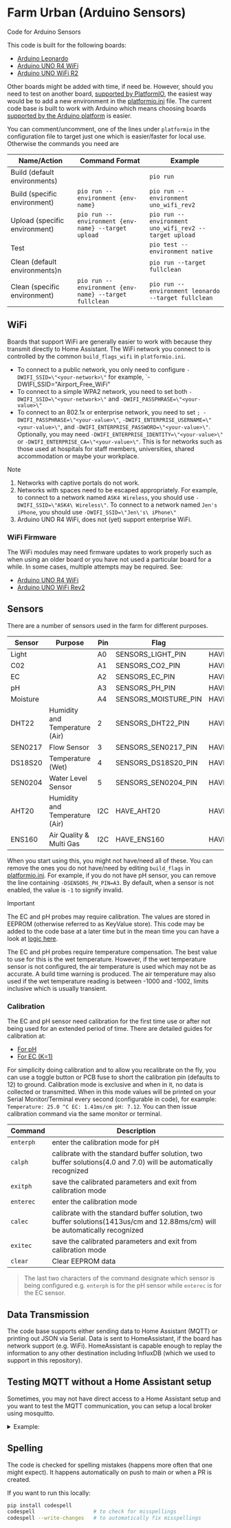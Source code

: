# Farm Urban (Arduino Sensors)

Code for Arduino Sensors

This code is built for the following boards:

- [Arduino Leonardo](https://store.arduino.cc/products/arduino-leonardo-with-headers)
- [Arduino UNO R4 WiFi](https://store.arduino.cc/products/uno-r4-wifi)
- [Arduino UNO WiFi R2](https://store.arduino.cc/products/arduino-uno-wifi-rev2)

Other boards might be added with time, if need be. However, should you need to test on another board, [supported by PlatformIO](https://docs.platformio.org/en/latest/boards/index.html), the easiest way would be to add a new environment in the [platformio.ini](./platformio.ini) file. The current code base is built to work with Arduino which means choosing boards [supported by the Arduino platform](https://docs.platformio.org/en/latest/frameworks/arduino.html#boards) is easier.

You can comment/uncomment, one of the lines under `platformio` in the configuration file to target just one which is easier/faster for local use. Otherwise the commands you need are

| Name/Action                   | Command Format                                        | Example                                               |
| ----------------------------- | ----------------------------------------------------- | ----------------------------------------------------- |
| Build (default environments)  |                                                       | `pio run`                                             |
| Build (specific environment)  | `pio run --environment {env-name}`                    | `pio run --environment uno_wifi_rev2`                 |
| Upload (specific environment) | `pio run --environment {env-name} --target upload`    | `pio run --environment uno_wifi_rev2 --target upload` |
| Test                          |                                                       | `pio test --environment native`                       |
| Clean (default environments)n |                                                       | `pio run --target fullclean`                          |
| Clean (specific environment)  | `pio run --environment {env-name} --target fullclean` | `pio run --environment leonardo --target fullclean`   |

## WiFi

Boards that support WiFi are generally easier to work with because they transmit directly to Home Assistant. The WiFi network you connect to is controlled by the common `build_flags_wifi` in `platformio.ini`.

- To connect to a public network, you only need to configure `-DWIFI_SSID=\"<your-network>\"` for example, `-DWIFI_SSID=\"Airport_Free_WiFi\"
- To connect to a simple WPA2 network, you need to set both `-DWIFI_SSID=\"<your-network>\"` and `-DWIFI_PASSPHRASE=\"<your-value>\"`
- To connect to an 802.1x or enterprise network, you need to set `; -DWIFI_PASSPHRASE=\"<your-value>\"`, `-DWIFI_ENTERPRISE_USERNAME=\"<your-value>\"`, and `-DWIFI_ENTERPRISE_PASSWORD=\"<your-value>\"`. Optionally, you may need `-DWIFI_ENTERPRISE_IDENTITY=\"<your-value>\"` or `-DWIFI_ENTERPRISE_CA=\"<your-value>\"`. This is for networks such as those used at hospitals for staff members, universities, shared accommodation or maybe your workplace.

> [!NOTE]
>
> 1. Networks with captive portals do not work.
> 2. Networks with spaces need to be escaped appropriately. For example, to connect to a network named `ASK4 Wireless`, you should use `-DWIFI_SSID=\"ASK4\ Wireless\"`. To connect to a network named `Jen's iPhone`, you should use `-DWIFI_SSID=\"Jen\'s\ iPhone\"`
> 3. Arduino UNO R4 WiFi, does not (yet) support enterprise WiFi.

### WiFi Firmware

The WiFi modules may need firmware updates to work properly such as when using an older board or you have not used a particular board for a while. In some cases, multiple attempts may be required. See:

- [Arduino UNO R4 WiFi](https://support.arduino.cc/hc/en-us/articles/9670986058780-Update-the-connectivity-module-firmware-on-UNO-R4-WiFi)
- [Arduino UNO WiFi Rev2](https://github.com/xcape-io/ArduinoProps/blob/master/help/WifiNinaFirmware.md)

## Sensors

There are a number of sensors used in the farm for different purposes.

| Sensor   | Purpose                        | Pin | Flag                 | Macro                  |
| -------- | ------------------------------ | --- | -------------------- | ---------------------- |
| Light    |                                | A0  | SENSORS_LIGHT_PIN    | HAVE_LIGHT             |
| C02      |                                | A1  | SENSORS_CO2_PIN      | HAVE_CO2               |
| EC       |                                | A2  | SENSORS_EC_PIN       | HAVE_EC                |
| pH       |                                | A3  | SENSORS_PH_PIN       | HAVE_PH                |
| Moisture |                                | A4  | SENSORS_MOISTURE_PIN | HAVE_MOISTURE          |
| DHT22    | Humidity and Temperature (Air) | 2   | SENSORS_DHT22_PIN    | HAVE_DHT22             |
| SEN0217  | Flow Sensor                    | 3   | SENSORS_SEN0217_PIN  | HAVE_FLOW              |
| DS18S20  | Temperature (Wet)              | 4   | SENSORS_DS18S20_PIN  | HAVE_TEMP_WET          |
| SEN0204  | Water Level Sensor             | 5   | SENSORS_SEN0204_PIN  | HAVE_WATER_LEVEL_STATE |
| AHT20    | Humidity and Temperature (Air) | I2C | HAVE_AHT20           | HAVE_AHT20             |
| ENS160   | Air Quality & Multi Gas        | I2C | HAVE_ENS160          | HAVE_ENS160            |

When you start using this, you might not have/need all of these. You can remove the ones you do not have/need by editing `build_flags` in [platformio.ini](./platformio.ini). For example, if you do not have pH sensor, you can remove the line containing `-DSENSORS_PH_PIN=A3`. By default, when a sensor is not enabled, the value is `-1` to signify invalid.

> [!IMPORTANT]
> The EC and pH probes may require calibration. The values are stored in EEPROM (otherwise referred to as KeyValue store). This code may be added to the code base at a later time but in the mean time you can have a look at [logic here](https://github.com/farm-urban/fufarm_rpi_arduino_shield).
>
> The EC and pH probes require temperature compensation. The best value to use for this is the wet temperature. However, if the wet temperature sensor is not configured, the air temperature is used which may not be as accurate. A build time warning is produced.
> The air temperature may also used if the wet temperature reading is between -1000 and -1002, limits inclusive which is usually transient.

### Calibration

The EC and pH sensor need calibration for the first time use or after not being used for an extended period of time. There are detailed guides for calibration at:

- [For pH](https://wiki.dfrobot.com/Gravity__Analog_pH_Sensor_Meter_Kit_V2_SKU_SEN0161-V2)
- [For EC (K=1)](https://wiki.dfrobot.com/Gravity__Analog_Electrical_Conductivity_Sensor___Meter_V2__K%3D1__SKU_DFR0300)

For simplicity doing calibration and to allow you recalibrate on the fly, you can use a toggle button or PCB fuse to short the calibration pin (defaults to 12) to ground. Calibration mode is exclusive and when in it, no data is collected or transmitted. When in this mode values will be printed on your Serial Monitor/Terminal every second (configurable in code), for example: `Temperature: 25.0 ^C EC: 1.41ms/cm pH: 7.12`. You can then issue calibration command via the same monitor or terminal.

| Command   | Description                                                                                                                  |
| --------- | ---------------------------------------------------------------------------------------------------------------------------- |
| `enterph` | enter the calibration mode for pH                                                                                            |
| `calph`   | calibrate with the standard buffer solution, two buffer solutions(4.0 and 7.0) will be automatically recognized              |
| `exitph`  | save the calibrated parameters and exit from calibration mode                                                                |
| `enterec` | enter the calibration mode                                                                                                   |
| `calec`   | calibrate with the standard buffer solution, two buffer solutions(1413us/cm and 12.88ms/cm) will be automatically recognized |
| `exitec`  | save the calibrated parameters and exit from calibration mode                                                                |
| `clear`   | Clear EEPROM data                                                                                                            |

> The last two characters of the command designate which sensor is being configured e.g. `enterph` is for the pH sensor while `enterec` is for the EC sensor.

## Data Transmission

The code base supports either sending data to Home Assistant (MQTT) or printing out JSON via Serial. Data is sent to HomeAssistant, if the board has network support (e.g. WiFi). HomeAssistant is capable enough to replay the information to any other destination including InfluxDB (which we used to support in this repository).

## Testing MQTT without a Home Assistant setup

Sometimes, you may not have direct access to a Home Assistant setup and you want to test the MQTT communication, you can setup a local broker using mosquitto.

<details>
<summary>Example:</summary>

Install it using `brew install mosquitto` then you can run it using `mosquitto -v -c mosquitto.conf`. More instructions can be found on the [official docs website](https://mosquitto.org/documentation/).

If your machine is connected to a different network it does not allow incoming traffic for security reasons, you can tunnel the connection via [ngrok](https://ngrok.com). In another terminal window/tab install using `brew install ngrok`, setup auth using instructions on your account e.g. `ngrok config add-authtoken <some-token>` then run `ngrok tcp 1883`. You will then see an output such as:

```txt
Forwarding                    tcp://6.tcp.eu.ngrok.io:14333 -> localhost:1883
```

You can then change your `platformio.ini` settings to match this. In this case, `-DHOME_ASSISTANT_MQTT_SERVER_IP=\"6.tcp.eu.ngrok.io\"` and `-DHOME_ASSISTANT_MQTT_SERVER_PORT=14333`.

Once you upload, the code and the connection happens, in the mosquitto window you will see output that looks something like:

```txt
1742675822: mosquitto version 2.0.21 starting
1742675822: Config loaded from mosquitto.conf.
1742675822: Opening ipv6 listen socket on port 1883.
1742675822: Opening ipv4 listen socket on port 1883.
1742675822: mosquitto version 2.0.21 running
1742675849: New connection from ::1:61910 on port 1883.
1742675849: New client connected from ::1:61910 as ard1 (p2, c1, k90).
1742675849: No will message specified.
1742675849: Sending CONNACK to ard1 (0, 0)
1742675849: Received PUBLISH from ard1 (d0, q0, r1, m0, 'homeassistant/sensor/ard1_illuminance/config', ... (171 bytes))
1742675849: Received DISCONNECT from ard1
1742675849: Client ard1 disconnected.
1742675849: New connection from ::1:61911 on port 1883.
1742675849: New client connected from ::1:61911 as ard1 (p2, c1, k90).
1742675849: No will message specified.
1742675849: Sending CONNACK to ard1 (0, 0)
1742675849: Received PUBLISH from ard1 (d0, q0, r1, m0, 'homeassistant/sensor/ard1_illuminance/state', ... (3 bytes))
1742675849: Received DISCONNECT from ard1
1742675849: Client ard1 disconnected.
```

</details>

## Spelling

The code is checked for spelling mistakes (happens more often that one might expect). It happens automatically on push to main or when a PR is created.

If you want to run this locally:

```bash
pip install codespell
codespell                   # to check for misspellings
codespell --write-changes   # to automatically fix misspellings
```
